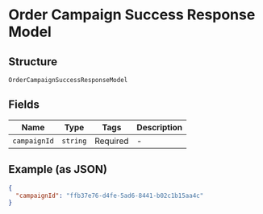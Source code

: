 
# Order Campaign Success Response Model

## Structure

`OrderCampaignSuccessResponseModel`

## Fields

| Name | Type | Tags | Description |
|  --- | --- | --- | --- |
| `campaignId` | `string` | Required | - |

## Example (as JSON)

```json
{
  "campaignId": "ffb37e76-d4fe-5ad6-8441-b02c1b15aa4c"
}
```

